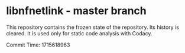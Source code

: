# libnfnetlink - master branch

This repository contains the frozen state of the repository.
Its history is cleared. It is used only for static code
analysis with Codacy.

Commit Time: 1715618963